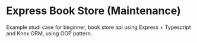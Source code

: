 # Express Book Store (Maintenance)

Example studi case for beginner, book store api using Express + Typescript and Knex ORM, using OOP pattern.
